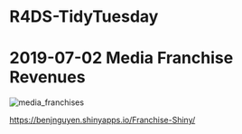 # R4DS-TidyTuesday

# 2019-07-02 Media Franchise Revenues
![media_franchises](https://user-images.githubusercontent.com/35606112/62182308-c27d6f00-b31b-11e9-9db3-31674d29c5bb.png)

https://benjnguyen.shinyapps.io/Franchise-Shiny/
